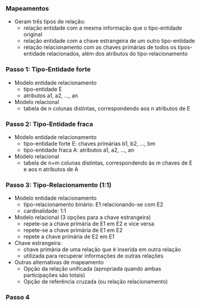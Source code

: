 
### Mapeamentos
- Geram três tipos de relação:
	- relação entidade com a mesma informação que o tipo-entidade original
	- relação entidade com a chave estrangeira de um outro tipo-entidade
	- relação relacionamento com as chaves primárias de todos os tipos-entidade relacionados, além dos atributos do tipo-relacionamento

### Passo 1: Tipo-Entidade forte
- Modelo entidade relacionamento
	- tipo-entidade E
	- atributos a1, a2, ..., an
- Modelo relacional
	- tabela de n colunas distintas, correspondendo aos n atributos de E

### Passo 2: Tipo-Entidade fraca
- Modelo entidade relacionamento
	- tipo-entidade forte E: chaves primárias b1, b2, ..., bm
	- tipo-entidade fraca A: atributos a1, a2, ..., an
- Modelo relacional
	- tabela de n+m colunas distintas, correspondendo às m chaves de E e aos n atributos de A

### Passo 3: Tipo-Relacionamento (1:1)
- Modelo entidade relacionamento
	- tipo-relacionamento binário: E1 relacionando-se com E2
	- cardinalidade: 1:1
- Modelo relacional (3 opções para a chave estrangeira)
	- repete-se a chave primária de E1 em E2 e vice versa
	- repete-se a chave primária de E1 em E2
	- repete a chave primária de E2 em E1
- Chave estrangeira: 
	- chave primária de uma relação que é inserida em outra relação
	- utilizada para recuperar informações de outras relações
- Outras alternativas de mapeamento
	- Opção da relação unificada (apropriada quando ambas participações são totais)
	- Opção de referência cruzada (ou relação relacionamento)

### Passo 4